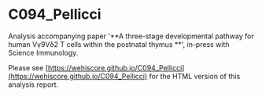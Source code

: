 # C094_Pellicci

Analysis accompanying paper '**A three-stage developmental pathway for human Vγ9Vδ2 T cells within the postnatal thymus **', in-press with Science Immunology.

Please see [https://wehiscore.github.io/C094_Pellicci](https://wehiscore.github.io/C094_Pellicci) for the HTML version of this analysis report.
